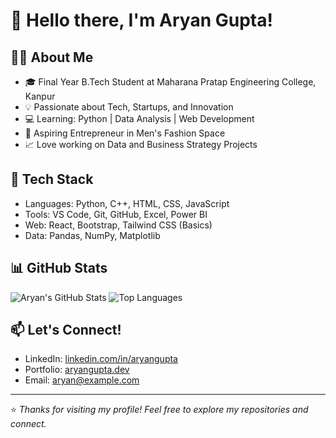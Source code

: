 # 👋 Hello there, I'm Aryan Gupta!

## 👨‍💻 About Me
- 🎓 Final Year B.Tech Student at Maharana Pratap Engineering College, Kanpur  
- 💡 Passionate about Tech, Startups, and Innovation  
- 💻 Learning: Python | Data Analysis | Web Development  
- 🚀 Aspiring Entrepreneur in Men's Fashion Space  
- 📈 Love working on Data and Business Strategy Projects

## 🔧 Tech Stack
- Languages: Python, C++, HTML, CSS, JavaScript
- Tools: VS Code, Git, GitHub, Excel, Power BI
- Web: React, Bootstrap, Tailwind CSS (Basics)
- Data: Pandas, NumPy, Matplotlib

## 📊 GitHub Stats
![Aryan's GitHub Stats](https://github-readme-stats.vercel.app/api?username=aryangupta&show_icons=true&theme=radical)
![Top Languages](https://github-readme-stats.vercel.app/api/top-langs/?username=aryangupta&layout=compact&theme=radical)

## 📫 Let's Connect!
- LinkedIn: [linkedin.com/in/aryangupta](https://www.linkedin.com/in/aryangupta)
- Portfolio: [aryangupta.dev](https://aryangupta.dev) <!-- (Optional) -->
- Email: aryan@example.com

---

⭐️ *Thanks for visiting my profile! Feel free to explore my repositories and connect.*

